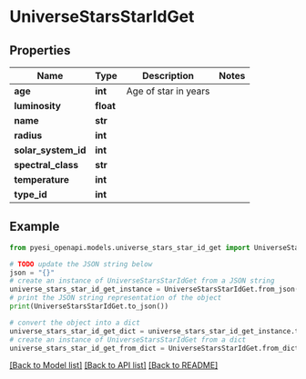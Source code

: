 # UniverseStarsStarIdGet


## Properties

Name | Type | Description | Notes
------------ | ------------- | ------------- | -------------
**age** | **int** | Age of star in years | 
**luminosity** | **float** |  | 
**name** | **str** |  | 
**radius** | **int** |  | 
**solar_system_id** | **int** |  | 
**spectral_class** | **str** |  | 
**temperature** | **int** |  | 
**type_id** | **int** |  | 

## Example

```python
from pyesi_openapi.models.universe_stars_star_id_get import UniverseStarsStarIdGet

# TODO update the JSON string below
json = "{}"
# create an instance of UniverseStarsStarIdGet from a JSON string
universe_stars_star_id_get_instance = UniverseStarsStarIdGet.from_json(json)
# print the JSON string representation of the object
print(UniverseStarsStarIdGet.to_json())

# convert the object into a dict
universe_stars_star_id_get_dict = universe_stars_star_id_get_instance.to_dict()
# create an instance of UniverseStarsStarIdGet from a dict
universe_stars_star_id_get_from_dict = UniverseStarsStarIdGet.from_dict(universe_stars_star_id_get_dict)
```
[[Back to Model list]](../README.md#documentation-for-models) [[Back to API list]](../README.md#documentation-for-api-endpoints) [[Back to README]](../README.md)


